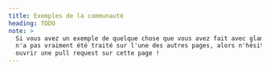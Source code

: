 ```yaml
---
title: Exemples de la communauté
heading: TODO
note: >
  Si vous avez un exemple de quelque chose que vous avez fait avec glamorous qui
  n'a pas vraiment été traité sur l'une des autres pages, alors n'hésitez pas à
  ouvrir une pull request sur cette page !
---
```

